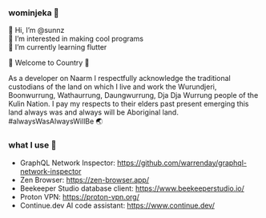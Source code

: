 ### wominjeka 👋

👋 Hi, I’m @sunnz  
👀 I’m interested in making cool programs  
🌱 I’m currently learning flutter

🌿 Welcome to Country 🌿

As a developer on Naarm I respectfully acknowledge the traditional custodians of the land on which I live and work the Wurundjeri, Boonwurrung, Wathaurrung, Daungwurrung, Dja Dja Wurrung people of the Kulin Nation. I pay my respects to their elders past present emerging this land always was and always will be Aboriginal land. #alwaysWasAlwaysWillBe 🌏

### what I use 🔧

- GraphQL Network Inspector: https://github.com/warrenday/graphql-network-inspector
- Zen Browser: https://zen-browser.app/
- Beekeeper Studio database client: https://www.beekeeperstudio.io/
- Proton VPN: https://proton-vpn.org/
- Continue.dev AI code assistant: https://www.continue.dev/

<!--

Here are some ideas to get you started:

- 🔭 I’m currently working on ...
- 👯 I’m looking to collaborate on ...
- 🤔 I’m looking for help with ...
- 💬 Ask me about ...
- 📫 How to reach me: ...
- 😄 Pronouns: ...
- ⚡ Fun fact: ...
-->
